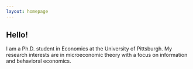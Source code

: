 ```yaml
---
layout: homepage
---
```


## Hello!

I am a Ph.D. student in Economics at the University of Pittsburgh. My research interests are in microeconomic theory with a focus on information and behavioral economics.


<!-- 

{% include_relative _includes/publications.md %}

{% include_relative _includes/services.md %} 

-->
